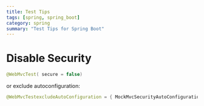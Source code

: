 ```yaml
---
title: Test Tips
tags: [spring, spring_boot]
category: spring
summary: "Test Tips for Spring Boot"
---
```


# Disable Security

~~~java
@WebMvcTest( secure = false)
~~~

or exclude autoconfiguration:

~~~java
@WebMvcTestexcludeAutoConfiguration = { MockMvcSecurityAutoConfiguration.class })
~~~
